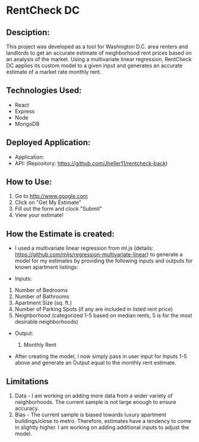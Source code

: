 # RentCheck DC

## Desciption:

This project was developed as a tool for Washington D.C. area renters and landlords to get an accurate estimate of neighborhood rent prices based on an analysis of the market. Using a multivariate linear regression, RentCheck DC applies its custom model to a given input and generates an accurate estimate of a market rate monthly rent.

## Technologies Used:

* React
* Express
* Node
* MongoDB

## Deployed Application:

* Application:
* API:    (Repository: https://github.com/Jheller11/rentcheck-back)


## How to Use:

1.  Go to http://www.google.com
2.  Click on "Get My Estimate"
3.  Fill out the form and clock "Submit"
4.  View your estimate!

## How the Estimate is created:

* I used a multivariate linear regression from ml.js (details: https://github.com/mljs/regression-multivariate-linear) to generate a model for my estimates by providing the following  inputs and outputs for known apartment listings:

*  Inputs:
  1. Number of Bedrooms
  2. Number of Bathrooms
  3. Apartment Size (sq. ft.)
  4. Number of Parking Spots (if any are included in listed rent price)
  5. Neighborhood (categorized 1-5 based on median rents, 5 is for the most desirable neighborhoods)

* Output:
  1. Monthly Rent

* After creating the model, I now simply pass in user input for Inputs 1-5 above and generate an Output equal to the monthly rent estimate.

## Limitations

1. Data - I am working on adding more data from a wider variety of neighborhoods.  The current sample is not large enough to ensure accuracy.
2. Bias - The current sample is biased towards luxury apartment buildings/close to metro.  Therefore, estimates have a tendency to come in slightly higher.  I am working on adding additional inputs to adjust the model.